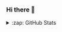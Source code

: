 ### Hi there 👋

<!--
**chrobles9/chrobles9** is a ✨ _special_ ✨ repository because its `README.md` (this file) appears on your GitHub profile.

Here are some ideas to get you started:

- 🔭 I’m currently working on ...
- 🌱 I’m currently learning ...
- 👯 I’m looking to collaborate on ...
- 🤔 I’m looking for help with ...
- 💬 Ask me about ...
- 📫 How to reach me: ...
- 😄 Pronouns: ...
- ⚡ Fun fact: ...
-->


<details>
  <summary>:zap: GitHub Stats</summary>
    <p align = 'center'>
      <img src='https://github-readme-stats-chrobles9.vercel.app/api/top-langs/?username=chrobles9&layout=compact&theme=chartreuse-dark&hide_border=true' />
    </p>
  
    <p align = 'center'>
      <img src='https://github-readme-stats-chrobles9.vercel.app/api?username=chrobles9&show_icons=true&theme=chartreuse-dark&hide_border=true' />
    </p>

  
  [![Carlos' GitHub stats](https://github-readme-stats-chrobles9.vercel.app/api?username=chrobles9&show_icons=true&theme=chartreuse-dark&hide_border=true)](https://github.com/chrobles9/github-readme-stats)




</details>  



